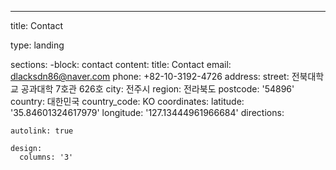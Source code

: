 ---
title: Contact

type: landing

sections:
  -block: contact
    content:
    title: Contact
    email: dlacksdn86@naver.com
    phone: +82-10-3192-4726
    address:
      street: 전북대학교 공과대학 7호관 626호
      city: 전주시
      region: 전라북도
      postcode: '54896'
      country: 대한민국
      country_code: KO
    coordinates:
      latitude: '35.84601324617979'
      longitude: '127.13444961966684'
    directions:

    autolink: true

    design:
      columns: '3'






